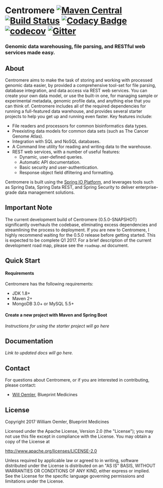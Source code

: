 # Centromere  [![Maven Central](https://maven-badges.herokuapp.com/maven-central/org.oncoblocks.centromere/centromere-core/badge.svg)](http://search.maven.org/#search%7Cga%7C1%7Cg%3A%22org.oncoblocks.centromere%22) [![Build Status](https://travis-ci.org/blueprintmedicines/centromere.svg?branch=master)](https://travis-ci.org/blueprintmedicines/centromere)  [![Codacy Badge](https://api.codacy.com/project/badge/Grade/5ab173c39407432695f6a5b268135a27)](https://www.codacy.com/app/willoemler/centromere?utm_source=github.com&amp;utm_medium=referral&amp;utm_content=blueprintmedicines/centromere&amp;utm_campaign=Badge_Grade)  [![codecov](https://codecov.io/gh/blueprintmedicines/centromere/branch/master/graph/badge.svg)](https://codecov.io/gh/blueprintmedicines/centromere)  [![Gitter](https://badges.gitter.im/blueprintmedicines/centromere.svg)](https://gitter.im/blueprintmedicines/centromere?utm_source=badge&utm_medium=badge&utm_campaign=pr-badge)

### Genomic data warehousing, file parsing, and RESTful web services made easy.

## About

Centromere aims to make the task of storing and working with processed genomic data easier, by provided a comprehensive tool-set for file parsing, database integration, and data access via REST web services.  You can create your own data model, or use the built-in one, for managing sample or experimental metadata, genomic profile data, and anything else that you can think of.  Centromere includes all of the required dependencies for running a full-featured data warehouse, and provides several starter projects to help you get up and running even faster.  Key features include:
 
- File readers and processors for common bioinformatics data types.
- Preexisting data models for common data sets (such as The Cancer Genome Atlas).
- Integration with SQL and NoSQL databases.
- A Command line utility for reading and writing data to the warehouse.
- REST web services, with a number of useful features:
    - Dynamic, user-defined queries.
    - Automatic API documentation.
    - Basic security and user-authentication.
    - Response object field dfiltering and formatting.
    
Centromere is built using the [Spring IO Platform](https://spring.io/platform), and leverages tools such as Spring Data, Spring Data REST, and Spring Security to deliver enterprise-grade data management solutions.    

## Important Note

The current development build of Centromere (0.5.0-SNAPSHOT) significantly overhauls the codebase, eliminating excess dependencies and streamlining the process to deployment.  If you are new to Centromere, I highly recommend waiting for the 0.5.0 release before getting started.  This is expected to be complete Q1 2017.  For a brief description of the current development road map, please see the `roadmap.md` document.

## Quick Start

#### Requirements

Centromere has the following requirements:

- JDK 1.8+
- Maven 2+
- MongoDB 3.0+ or MySQL 5.5+

#### Create a new project with Maven and Spring Boot

*Instructions for using the starter project will go here*

## Documentation
*Link to updated docs will go here.*  

## Contact

For questions about Centromere, or if you are interested in contributing, please contact:
  - [Will Oemler](mailto:woemler@blueprintmedicines.com), Blueprint Medicines

## License

Copyright 2017 William Oemler, Blueprint Medicines

Licensed under the Apache License, Version 2.0 (the "License");
you may not use this file except in compliance with the License.
You may obtain a copy of the License at

http://www.apache.org/licenses/LICENSE-2.0

Unless required by applicable law or agreed to in writing, software
distributed under the License is distributed on an "AS IS" BASIS,
WITHOUT WARRANTIES OR CONDITIONS OF ANY KIND, either express or implied.
See the License for the specific language governing permissions and
limitations under the License.
